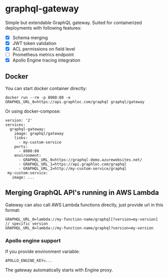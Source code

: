 # graphql-gateway

Simple but extendable GraphQL gateway. Suited for containerized deployments with following features:

- [x] Schema merging
- [x] JWT token validation
- [x] ACL permissions on field level
- [ ] Prometheus metrics endpoint
- [x] Apollo Engine tracing integration

## Docker

You can start docker container directly:

```
docker run --rm -p 8080:80 -e GRAPHQL_URL_0=https://api.graphloc.com/graphql graphql/gateway
```

Or using docker-compose:

```
version: '2'
services:
  graphql-gateway:
    image: graphql/gateway
    links:
      - my-custom-service
    ports:
      - 8080:80
    environment:
      - GRAPHQL_URL_0=https://graphql-demo.azurewebsites.net/
      - GRAPHQL_URL_1=https://api.graphloc.com/graphql
      - GRAPHQL_URL_2=http://my-custom-service/graphql
 my-custom-service:
   image: ...
```

## Merging GraphQL API's running in AWS Lambda

Gateway can also call AWS Lambda functions directly, just provide url in this format:

```
GRAPHQL_URL_0=lambda://my-function-name/graphql[?version=my-version]
// specific version
GRAPHQL_URL_0=lambda://my-function-name/graphql?version=my-version
```

### Apollo engine support

If you provide environment variable:

```
APOLLO_ENGINE_KEY=...
```

The gateway automatically starts with Engine proxy.
